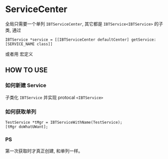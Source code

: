 # ServiceCenter
全局只需要一个单列 `IBTServiceCenter`, 其它都是 `IBTService<IBTService>` 的子类, 通过

```
IBTService *service = [[IBTServiceCenter defaultCenter] getService:[SERVICE_NAME class]]
```

或者用 宏定义 

## HOW TO USE

### 如何新建 Service
子类化 `IBTService` 并实现 protocal `<IBTService>`


### 如何获取单列

```
TestService *tMgr = IBTServiceWithName(TestService);
[tMgr doWhatUWant];
```

### PS
第一次获取时才真正创建, 和单列一样。

